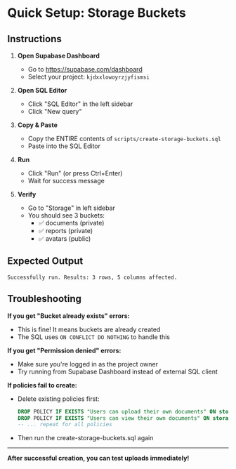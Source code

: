 # Quick Setup: Storage Buckets

## Instructions

1. **Open Supabase Dashboard**
   - Go to https://supabase.com/dashboard
   - Select your project: `kjdxxlowoyrzjyfismsi`

2. **Open SQL Editor**
   - Click "SQL Editor" in the left sidebar
   - Click "New query"

3. **Copy & Paste**
   - Copy the ENTIRE contents of `scripts/create-storage-buckets.sql`
   - Paste into the SQL Editor

4. **Run**
   - Click "Run" (or press Ctrl+Enter)
   - Wait for success message

5. **Verify**
   - Go to "Storage" in left sidebar
   - You should see 3 buckets:
     - ✅ documents (private)
     - ✅ reports (private)
     - ✅ avatars (public)

## Expected Output

```
Successfully run. Results: 3 rows, 5 columns affected.
```

## Troubleshooting

**If you get "Bucket already exists" errors:**
- This is fine! It means buckets are already created
- The SQL uses `ON CONFLICT DO NOTHING` to handle this

**If you get "Permission denied" errors:**
- Make sure you're logged in as the project owner
- Try running from Supabase Dashboard instead of external SQL client

**If policies fail to create:**
- Delete existing policies first:
  ```sql
  DROP POLICY IF EXISTS "Users can upload their own documents" ON storage.objects;
  DROP POLICY IF EXISTS "Users can view their own documents" ON storage.objects;
  -- ... repeat for all policies
  ```
- Then run the create-storage-buckets.sql again

---

**After successful creation, you can test uploads immediately!**

